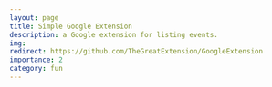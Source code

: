 ```yaml
---
layout: page
title: Simple Google Extension
description: a Google extension for listing events.
img: 
redirect: https://github.com/TheGreatExtension/GoogleExtension
importance: 2
category: fun
---
```

